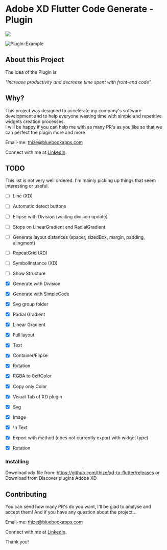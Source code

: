 # Adobe XD Flutter Code Generate - Plugin
<a href="https://github.com/thize/xd-to-flutter/releases"><img src="https://img.shields.io/badge/FlutterCodeGenerate-v2.0.0-blue"/></a>

![Plugin-Example](https://media.giphy.com/media/llOhnaDgpmAiFR0Exz/giphy.gif)

## About this Project

The idea of the Plugin is:

_"Increase productivity and decrease time spent with front-end code"._

## Why?

This project was designed to accelerate my company's software development and to help everyone wasting time with simple and repetitive widgets creation processes.\
I will be happy if you can help me with as many PR's as you like so that we can perfect the plugin more and more

Email-me: thize@bluebookapps.com

Connect with me at [LinkedIn](https://linkedin.com/in/giovani-lobato-68aa57131).

## TODO

This list is not very well ordered. I'm mainly picking up things that seem interesting or useful.

* [ ] Line (XD)
* [ ] Automatic detect buttons
* [ ] Ellipse with Division (waiting division update)
* [ ] Stops on LinearGradient and RadialGradient
* [ ] Generate layout distances (spacer, sizedBox, margin, padding, alingment)
* [ ] RepeatGrid (XD)
* [ ] SymbolInstance (XD)
* [ ] Show Structure
* [x] Generate with Division
* [x] Generate with SimpleCode
* [x] Svg group folder
* [x] Radial Gradient
* [x] Linear Gradient
* [x] Full layout
* [x] Text
* [x] Container/Elipse
* [x] Rotation
* [x] RGBA to 0xffColor
* [x] Copy only Color
* [x] Visual Tab of XD plugin
* [x] Svg
* [x] Image
* [x] \n Text
* [x] Export with method (does not currently export with widget type)
* [x] Rotation


### Installing

Download xdx file from: https://github.com/thize/xd-to-flutter/releases
or Download from Discover plugins Adobe XD

## Contributing

You can send how many PR's do you want, I'll be glad to analyse and accept them! And if you have any question about the project...

Email-me: thize@bluebookapps.com

Connect with me at [LinkedIn](https://linkedin.com/in/giovani-lobato-68aa57131).

Thank you!
